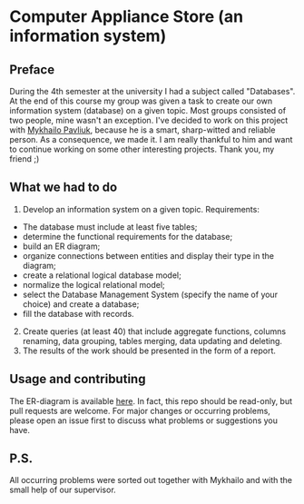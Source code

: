 # Computer Appliance Store (an information system)
## Preface
During the 4th semester at the university I had a subject called "Databases". At the end of this course my group was given a task to create our own information system (database) on a given topic. Most groups consisted of two people, mine wasn't an exception. I've decided to work on this project with [Mykhailo Pavliuk](https://github.com/MikePavliuk), because he is a smart, sharp-witted and reliable person. As a consequence, we made it. I am really thankful to him and want to continue working on some other interesting projects. Thank you, my friend ;)
## What we had to do
1. Develop an information system on a given topic. Requirements:
* The database must include at least five tables;
* determine the functional requirements for the database;
* build an ER diagram;
* organize connections between entities and display their type in the diagram;
* create a relational logical database model;
* normalize the logical relational model;
* select the Database Management System (specify the name of your choice) and create a database;
* fill the database with records.
2. Create queries (at least 40) that include aggregate functions, columns renaming, data grouping, tables merging, data updating and deleting.
3. The results of the work should be presented in the form of a report.
## Usage and contributing
The ER-diagram is available [here](https://drive.google.com/file/d/12EhidmCKeefwBjqc7CAwBw7z0ZN5nqNd/view?usp=sharing). In fact, this repo should be read-only, but pull requests are welcome. For major changes or occurring problems, please open an issue first to discuss what problems or suggestions you have.
## P.S.
All occurring problems were sorted out together with Mykhailo and with the small help of our supervisor.
